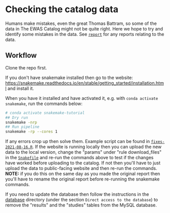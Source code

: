 # Checking the catalog data

Humans make mistakes, even the great Thomas Battram, so some of the data in The EWAS Catalog might not be quite right. Here we hope to try and identify some mistakes in the data. See [`report`](report) for any reports relating to the data.

## Workflow

Clone the repo first.

If you don't have snakemake installed then go to the website: https://snakemake.readthedocs.io/en/stable/getting_started/installation.html and install it.

When you have it installed and have activated it, e.g. with `conda activate snakemake`, run the commands below:

``` bash
# conda activate snakemake-tutorial
## Dry run
snakemake -nrp
## Run pipeline
snakemake -rp --cores 1
```

If any errors crop up then solve them. Example script can be found in [`fixes-2021-08-16.R`](R/fixes-2021-08-16.R). If the website is running locally then you can upload the new data to the local version, change the "params" under "rule download_files" in the [`Snakefile`](Snakefile) and re-run the commands above to test if the changes have worked before uploading to the catalog. If not then you'll have to just upload the data to public-facing website and then re-run the commands. __NOTE:__ if you do this on the same day as you made the original report then you'll have to rename the original report before re-running the snakemake commands.

If you need to update the database then follow the instructions in the [database](../database/readme.md) directory (under the section `Direct access to the database`) to remove the "results" and the "studies" tables from the MySQL database.